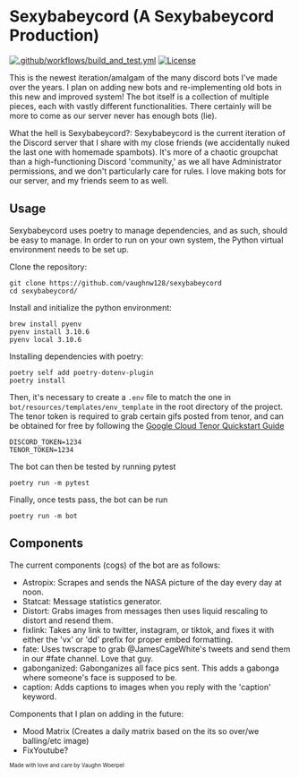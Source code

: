 # Sexybabeycord (A Sexybabeycord Production)

[![.github/workflows/build_and_test.yml](https://github.com/vaughnw128/sexybabeycord/actions/workflows/build_and_test.yml/badge.svg)](https://github.com/vaughnw128/sexybabeycord/actions/workflows/build_and_test.yml)
[![License](https://img.shields.io/badge/license-MIT-green)](LICENSE)

This is the newest iteration/amalgam of the many discord bots I've made over the years. 
I plan on adding new bots and re-implementing old bots in this new and improved system!
The bot itself is a collection of multiple pieces, each with vastly
different functionalities. There certainly will be more to come as our
server never has enough bots (lie).

What the hell is Sexybabeycord?: Sexybabeycord is the current iteration of the Discord server that I share
with my close friends (we accidentally nuked the last one with homemade spambots). It's more of a 
chaotic groupchat than a high-functioning Discord 'community,' as we all have Administrator 
permissions, and we don't particularly care for rules. I love making bots for our server, and my
friends seem to as well.

## Usage

Sexybabeycord uses poetry to manage dependencies, and as such, should be easy to manage. In order to run on your own system, the Python virtual environment needs to be set up.


Clone the repository:
```
git clone https://github.com/vaughnw128/sexybabeycord
cd sexybabeycord/
```


Install and initialize the python environment:
```
brew install pyenv
pyenv install 3.10.6
pyenv local 3.10.6
```


Installing dependencies with poetry:
```
poetry self add poetry-dotenv-plugin
poetry install
```


Then, it's necessary to create a `.env` file to match the one in `bot/resources/templates/env_template` in the root directory of the project. The tenor token is required to grab certain gifs posted from tenor, and can be obtained for free by following the [Google Cloud Tenor Quickstart Guide](https://developers.google.com/tenor/guides/quickstart)
```
DISCORD_TOKEN=1234
TENOR_TOKEN=1234
```


The bot can then be tested by running pytest
```
poetry run -m pytest
```


Finally, once tests pass, the bot can be run
```
poetry run -m bot
```

## Components

The current components (cogs) of the bot are as follows:
- Astropix: Scrapes and sends the NASA picture of the day every day at noon.
- Statcat: Message statistics generator.
- Distort: Grabs images from messages then uses liquid rescaling to distort and resend them.
- fixlink: Takes any link to twitter, instagram, or tiktok, and fixes it with either the 'vx' or 'dd' prefix for proper embed formatting.
- fate: Uses twscrape to grab @JamesCageWhite's tweets and send them in our #fate channel. Love that guy.
- gabonganized: Gabonganizes all face pics sent. This adds a gabonga where someone's face is supposed to be.
- caption: Adds captions to images when you reply with the 'caption' keyword.

Components that I plan on adding in the future:
- Mood Matrix (Creates a daily matrix based on the its so over/we balling/etc image)
- FixYoutube?
    
    
<sub><sup>Made with love and care by Vaughn Woerpel</sub></sup>
